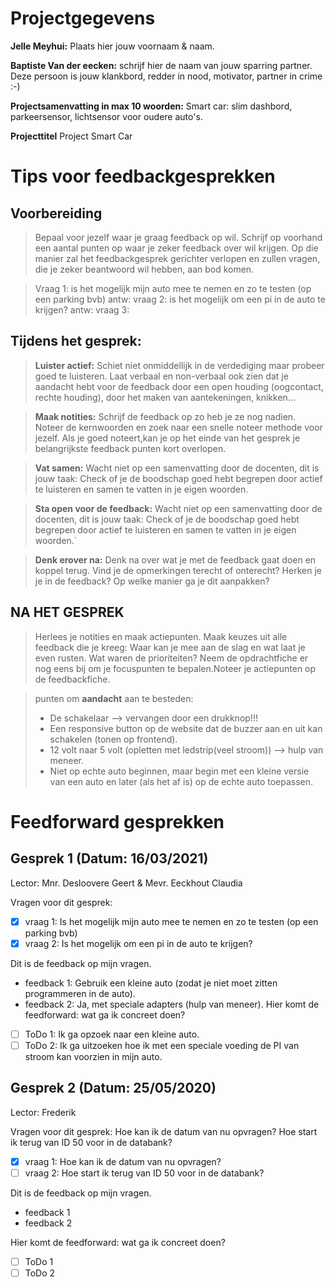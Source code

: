 # Projectgegevens

**Jelle Meyhui:** Plaats hier jouw voornaam & naam.

**Baptiste Van der eecken:** schrijf hier de naam van jouw sparring partner. Deze persoon is jouw klankbord, redder in nood, motivator, partner in crime :-)

**Projectsamenvatting in max 10 woorden:** Smart car: slim dashbord, parkeersensor, lichtsensor voor oudere auto's.

**Projecttitel** Project Smart Car

# Tips voor feedbackgesprekken

## Voorbereiding

> Bepaal voor jezelf waar je graag feedback op wil. Schrijf op voorhand een aantal punten op waar je zeker feedback over wil krijgen. Op die manier zal het feedbackgesprek gerichter verlopen en zullen vragen, die je zeker beantwoord wil hebben, aan bod komen.

> Vraag 1: is het mogelijk mijn auto mee te nemen en zo te testen (op een parking bvb)
> antw:
> vraag 2: is het mogelijk om een pi in de auto te krijgen?
> antw:
> vraag 3: 

## Tijdens het gesprek:

> **Luister actief:** Schiet niet onmiddellijk in de verdediging maar probeer goed te luisteren. Laat verbaal en non-verbaal ook zien dat je aandacht hebt voor de feedback door een open houding (oogcontact, rechte houding), door het maken van aantekeningen, knikken...

> **Maak notities:** Schrijf de feedback op zo heb je ze nog nadien. Noteer de kernwoorden en zoek naar een snelle noteer methode voor jezelf. Als je goed noteert,kan je op het einde van het gesprek je belangrijkste feedback punten kort overlopen.

> **Vat samen:** Wacht niet op een samenvatting door de docenten, dit is jouw taak: Check of je de boodschap goed hebt begrepen door actief te luisteren en samen te vatten in je eigen woorden.

> **Sta open voor de feedback:** Wacht niet op een samenvatting door de docenten, dit is jouw taak: Check of je de boodschap goed hebt begrepen door actief te luisteren en samen te vatten in je eigen woorden.`

> **Denk erover na:** Denk na over wat je met de feedback gaat doen en koppel terug. Vind je de opmerkingen terecht of onterecht? Herken je je in de feedback? Op welke manier ga je dit aanpakken?

## NA HET GESPREK

> Herlees je notities en maak actiepunten. Maak keuzes uit alle feedback die je kreeg: Waar kan je mee aan de slag en wat laat je even rusten. Wat waren de prioriteiten? Neem de opdrachtfiche er nog eens bij om je focuspunten te bepalen.Noteer je actiepunten op de feedbackfiche.

> punten om **aandacht** aan te besteden:
> - De schakelaar --> vervangen door een drukknop!!!
> - Een responsive button op de website dat de buzzer aan en uit kan schakelen (tonen op frontend).
> - 12 volt naar 5 volt (opletten met ledstrip(veel stroom)) --> hulp van meneer.
> - Niet op echte auto beginnen, maar begin met een kleine versie van een auto en later (als het af is) op de echte auto toepassen.

# Feedforward gesprekken

## Gesprek 1 (Datum: 16/03/2021)

Lector: Mnr. Desloovere Geert & Mevr. Eeckhout Claudia 

Vragen voor dit gesprek:

- [x] vraag 1: Is het mogelijk mijn auto mee te nemen en zo te testen (op een parking bvb)
- [x] vraag 2: Is het mogelijk om een pi in de auto te krijgen?

Dit is de feedback op mijn vragen.

- feedback 1: Gebruik een kleine auto (zodat je niet moet zitten programmeren in de auto).
- feedback 2: Ja, met speciale adapters (hulp van meneer).
Hier komt de feedforward: wat ga ik concreet doen?

- [ ] ToDo 1: Ik ga opzoek naar een kleine auto.
- [ ] ToDo 2: Ik ga uitzoeken hoe ik met een speciale voeding de PI van stroom kan voorzien in mijn auto.

## Gesprek 2 (Datum: 25/05/2020)

Lector: Frederik

Vragen voor dit gesprek: Hoe kan ik de datum van nu opvragen?
Hoe start ik terug van ID 50 voor in de databank?

- [x] vraag 1: Hoe kan ik de datum van nu opvragen?
- [ ] vraag 2: Hoe start ik terug van ID 50 voor in de databank?

Dit is de feedback op mijn vragen.

- feedback 1
- feedback 2

Hier komt de feedforward: wat ga ik concreet doen?

- [ ] ToDo 1
- [ ] ToDo 2

<!-- ## Gesprek 3 (Datum: 26/05/202)

Lector -->
